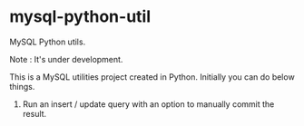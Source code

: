 # mysql-python-util
MySQL Python utils.

Note : It's under development. 

This is a MySQL utilities project created in Python. 
Initially you can do below things.

1. Run an insert / update query with an option to manually commit the result. 

